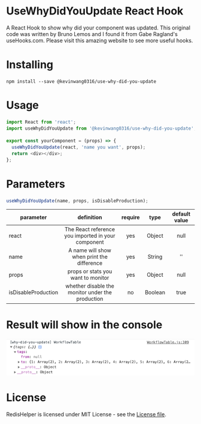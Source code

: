 # UseWhyDidYouUpdate React Hook

A React Hook to show why did your component was updated.
This original code was written by Bruno Lemos and I found it from Gabe Ragland's useHooks.com. Please visit this amazing website to see more useful hooks.

# Installing

```
npm install --save @kevinwang0316/use-why-did-you-update
```

# Usage

````javascript
import React from 'react';
import useWhyDidYouUpdate from '@kevinwang0316/use-why-did-you-update';

export const yourComponent = (props) => {
  useWhyDidYouUpdate(react, 'name you want', props);
  return <div></div>;
};
````

# Parameters
````javascript
useWhyDidYouUpdate(name, props, isDisableProduction);
````
| parameter| definition| require| type |default value  |
| ------------- |:-------------:|:-------------:| :-------------:|:-------------:|
| react| The React reference you imported in your component | yes | Object | null|
| name| A name will show when print the difference | yes | String | ''|
| props| props or stats you want to monitor | yes | Object |null|
| isDisableProduction| whether disable the monitor under the production | no | Boolean |true |

# Result will show in the console
![alt text](https://github.com/PengWang0316/UseWhyDidYouUpdate/blob/master/ShowCases/1.png?raw=true)

# License

RedisHelper is licensed under MIT License - see the [License file](https://github.com/PengWang0316/UseWhyDidYouUpdate/blob/master/LICENSE).

